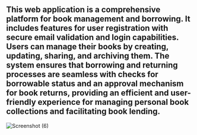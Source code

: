 ## This web application is a comprehensive platform for book management and borrowing. It includes features for user registration with secure email validation and login capabilities. Users can manage their books by creating, updating, sharing, and archiving them. The system ensures that borrowing and returning processes are seamless with checks for borrowable status and an approval mechanism for book returns, providing an efficient and user-friendly experience for managing personal book collections and facilitating book lending.

![Screenshot (6)](https://github.com/user-attachments/assets/5c161b54-b06d-452d-85ae-d761eeb981f4)
